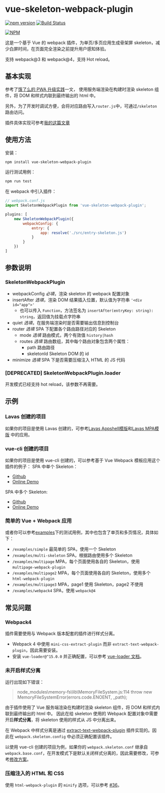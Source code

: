 vue-skeleton-webpack-plugin
===================

[![npm version](https://badge.fury.io/js/vue-skeleton-webpack-plugin.svg)](https://badge.fury.io/js/vue-skeleton-webpack-plugin)
[![Build Status](https://travis-ci.org/lavas-project/vue-skeleton-webpack-plugin.svg?branch=master)](https://travis-ci.org/lavas-project/vue-skeleton-webpack-plugin)

[![NPM](https://nodei.co/npm/vue-skeleton-webpack-plugin.png?downloads=true&downloadRank=true&stars=true)](https://nodei.co/npm/vue-skeleton-webpack-plugin/)

这是一个基于 Vue 的 webpack 插件，为单页/多页应用生成骨架屏 skeleton，减少白屏时间，在页面完全渲染之前提升用户感知体验。

支持 webpack@3 和 webpack@4，支持 Hot reload。

## 基本实现

参考了[饿了么的 PWA 升级实践](https://huangxuan.me/2017/07/12/upgrading-eleme-to-pwa/)一文，
使用服务端渲染在构建时渲染 skeleton 组件，将 DOM 和样式内联到最终输出的 html 中。

另外，为了开发时调试方便，会将对应路由写入`router.js`中，可通过`/skeleton`路由访问。

插件具体实现可参考[我的这篇文章](https://xiaoiver.github.io/coding/2017/07/30/%E4%B8%BAvue%E9%A1%B9%E7%9B%AE%E6%B7%BB%E5%8A%A0%E9%AA%A8%E6%9E%B6%E5%B1%8F.html)

## 使用方法

安装：
```bash
npm install vue-skeleton-webpack-plugin
```

运行测试用例：
```bash
npm run test
```

在 webpack 中引入插件：
```js
// webpack.conf.js
import SkeletonWebpackPlugin from 'vue-skeleton-webpack-plugin';

plugins: [
    new SkeletonWebpackPlugin({
        webpackConfig: {
            entry: {
                app: resolve('./src/entry-skeleton.js')
            }
        }
    })
]
```

## 参数说明

### SkeletonWebpackPlugin

- webpackConfig *必填*，渲染 skeleton 的 webpack 配置对象
- insertAfter *选填*，渲染 DOM 结果插入位置，默认值为字符串 `'<div id="app">'`
    - 也可以传入 `Function`，方法签名为 `insertAfter(entryKey: string): string`，返回值为挂载点字符串
- quiet *选填*，在服务端渲染时是否需要输出信息到控制台
- router *选填* SPA 下配置各个路由路径对应的 Skeleton
    - mode *选填* 路由模式，两个有效值 `history|hash`
    - routes *选填* 路由数组，其中每个路由对象包含两个属性：
        - path 路由路径
        - skeletonId Skeleton DOM 的 id
- minimize *选填* SPA 下是否需要压缩注入 HTML 的 JS 代码

### [DEPRECATED] SkeletonWebpackPlugin.loader

开发模式已经支持 hot reload，该参数不再需要。

## 示例

### Lavas 创建的项目

如果你的项目是使用 Lavas 创建的，可参考[Lavas Appshell模版](https://github.com/lavas-project/lavas-template-vue-appshell)和[Lavas MPA模版](https://github.com/lavas-project/lavas-template-vue-mpa) 中的应用。

### vue-cli 创建的项目

如果你的项目是使用 vue-cli 创建的，可以参考基于 Vue Webpack 模板应用这个插件的例子：
SPA 中单个 Skeleton：
* [Github](https://github.com/xiaoiver/skeleton-demo)
* [Online Demo](https://xiaoiver.github.io/skeleton-demo/#/)

SPA 中多个 Skeleton:
* [Github](https://github.com/xiaoiver/multi-skeleton-demo)
* [Online Demo](https://xiaoiver.github.io/multi-skeleton-demo/#/)

### 简单的 Vue + Webpack 应用

或者你可以参考[examples](https://github.com/lavas-project/vue-skeleton-webpack-plugin/tree/master/examples)下的测试用例，其中也包含了单页和多页情况，具体如下：
* `/examples/simple` 最简单的 SPA，使用一个 Skeleton
* `/examples/multi-skeleton` SPA，根据路由使用多个 Skeleton
* `/examples/multipage` MPA，每个页面使用各自的 Skeleton，使用 `multipage-webpack-plugin`
* `/examples/multipage2` MPA，每个页面使用各自的 Skeleton，使用多个 `html-webpack-plugin`
* `/examples/multipage3` MPA，page1 使用 Skeleton，page2 不使用
* `/examples/webpack4` SPA，使用 `webpack@4`

## 常见问题

### Webpack4

插件需要使用与 Webpack 版本配套的插件进行样式分离。

* Webpack 4 中使用 `mini-css-extract-plugin` 而非 `extract-text-webpack-plugin`，因此需要安装。
* 安装 `vue-loader@^15.0.0` 并正确配置，可以参考 [vue-loader 文档](https://vue-loader.vuejs.org/zh/guide/extract-css.html#webpack-4)。

### 未开启样式分离

运行出现如下错误：
> node_modules\memory-fs\lib\MemoryFileSystem.js:114
> throw new MemoryFileSystemError(errors.code.ENOENT, _path);

由于插件使用了 Vue 服务端渲染在构建时渲染 skeleton 组件，将 DOM 和样式内联到最终输出的 html 中。
因此在给 skeleton 使用的 Webpack 配置对象中需要开启**样式分离**，将 skeleton 使用的样式从 JS 中分离出来。

在 Webpack 中样式分离是通过 [extract-text-webpack-plugin](https://doc.webpack-china.org/plugins/extract-text-webpack-plugin) 插件实现的。因此在 `webpack.skeleton.config` 中必须正确配置该插件。

以使用 vue-cli 创建的项目为例，如果你的 `webpack.skeleton.conf` 继承自 `webpack.base.conf`，在开发模式下是默认关闭样式分离的，因此需要修改，可参考[修改方案](https://github.com/lavas-project/vue-skeleton-webpack-plugin/issues/11#issuecomment-377845362)。

### 压缩注入的 HTML 和 CSS

使用 `html-webpack-plugin` 的 `minify` 选项，可以参考 [#36](https://github.com/lavas-project/vue-skeleton-webpack-plugin/issues/36)。